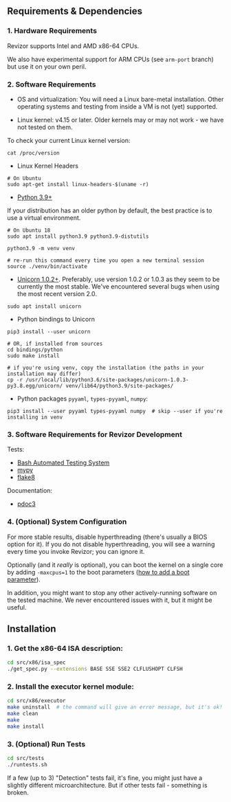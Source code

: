 ## Requirements & Dependencies

### 1. Hardware Requirements

Revizor supports Intel and AMD x86-64 CPUs.

We also have experimental support for ARM CPUs (see `arm-port` branch) but use it on your own peril.

### 2. Software Requirements

* OS and virtualization:
You will need a Linux bare-metal installation.
Other operating systems and testing from inside a VM is not (yet) supported.

* Linux kernel: v4.15 or later.
Older kernels may or may not work - we have not tested on them.

To check your current Linux kernel version:
```shell
cat /proc/version
```

* Linux Kernel Headers

```shell
# On Ubuntu
sudo apt-get install linux-headers-$(uname -r)
```

* [Python 3.9+](https://www.python.org/downloads/)

If your distribution has an older python by default, the best practice is to use a virtual environment.
```shell
# On Ubuntu 18
sudo apt install python3.9 python3.9-distutils

python3.9 -m venv venv

# re-run this command every time you open a new terminal session
source ./venv/bin/activate
```

* [Unicorn 1.0.2+](https://www.unicorn-engine.org/docs/).
Preferably, use version 1.0.2 or 1.0.3 as they seem to be currently the most stable.
We've encountered several bugs when using the most recent version 2.0.


```shell
sudo apt install unicorn
```

* Python bindings to Unicorn

```shell
pip3 install --user unicorn

# OR, if installed from sources
cd bindings/python
sudo make install

# if you're using venv, copy the installation (the paths in your installation may differ)
cp -r /usr/local/lib/python3.6/site-packages/unicorn-1.0.3-py3.8.egg/unicorn/ venv/lib64/python3.9/site-packages/
```

* Python packages `pyyaml`, `types-pyyaml`, `numpy`:

```shell
pip3 install --user pyyaml types-pyyaml numpy  # skip --user if you're installing in venv
```

### 3. Software Requirements for Revizor Development

Tests:
* [Bash Automated Testing System](https://bats-core.readthedocs.io/en/latest/index.html)
* [mypy](https://mypy.readthedocs.io/en/latest/getting_started.html#installing-and-running-mypy)
* [flake8](https://flake8.pycqa.org/en/latest/index.html)


Documentation:
* [pdoc3](https://pypi.org/project/pdoc3/)

### 4. (Optional) System Configuration

For more stable results, disable hyperthreading (there's usually a BIOS option for it).
If you do not disable hyperthreading, you will see a warning every time you invoke Revizor; you can ignore it.

Optionally (and it *really* is optional), you can boot the kernel on a single core by adding `-maxcpus=1` to the boot parameters ([how to add a boot parameter](https://wiki.ubuntu.com/Kernel/KernelBootParameters)).

In addition, you might want to stop any other actively-running software on the tested machine. We never encountered issues with it, but it might be useful.

## Installation

### 1. Get the x86-64 ISA description:

```bash
cd src/x86/isa_spec
./get_spec.py --extensions BASE SSE SSE2 CLFLUSHOPT CLFSH
```

### 2. Install the executor kernel module:

```bash
cd src/x86/executor
make uninstall  # the command will give an error message, but it's ok!
make clean
make
make install
```

### 3. (Optional) Run Tests

```bash
cd src/tests
./runtests.sh
```

If a few (up to 3) "Detection" tests fail, it's fine, you might just have a slightly different microarchitecture. But if other tests fail - something is broken.
